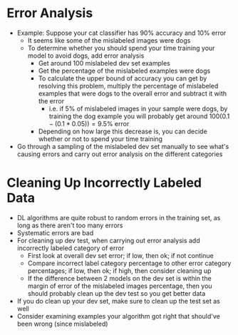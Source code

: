 # Error Analysis
- Example: Suppose your cat classifier has 90% accuracy and 10% error
    - It seems like some of the mislabeled images were dogs
    - To determine whether you should spend your time training your model to avoid dogs, add error analysis
        - Get around 100 mislabeled dev set examples
        - Get the percentage of the mislabeled examples were dogs
        - To calculate the upper bound of accuracy you can get by resolving this problem, multiply the percentage of mislabeled examples that were dogs to the overall error and subtract it with the error
            - i.e. if 5% of mislabeled images in your sample were dogs, by training the dog example you will probably get around $100(0.1-(0.1*0.05))=9.5\%$ error
        - Depending on how large this decrease is, you can decide whether or not to spend your time training
- Go through a sampling of the mislabeled dev set manually to see what's causing errors and carry out error analysis on the different categories

# Cleaning Up Incorrectly Labeled Data
- DL algorithms are quite robust to random errors in the training set, as long as there aren't too many errors
- Systematic errors are bad
- For cleaning up dev test, when carrying out error analysis add incorrectly labeled category of error
    - First look at overall dev set error; if low, then ok; if not continue
    - Compare incorrect label category percentage to other error category percentages; if low, then ok; if high, then consider cleaning up
    - If the difference between 2 models on the dev set is within the margin of error of the mislabeled images percentage, then you should probably clean up the dev test so you get better data
- If you do clean up your dev set, make sure to clean up the test set as well
- Consider examining examples your algorithm got right that should've been wrong (since mislabeled)